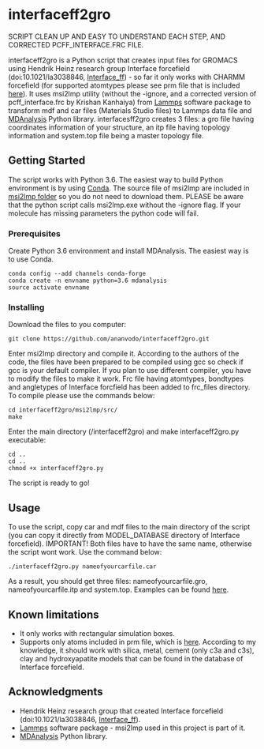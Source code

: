# interfaceff2gro

SCRIPT CLEAN UP AND EASY TO UNDERSTAND EACH STEP, AND CORRECTED PCFF_INTERFACE.FRC FILE.

interfaceff2gro is a Python script that creates input files for GROMACS using Hendrik Heinz research group Interface forcefield (doi:10.1021/la3038846, [Interface_ff](https://bionanostructures.com/interface-md/)) - so far it only works with CHARMM forcefield (for supported atomtypes please see prm file that is included [here](https://github.com/kolmank/interfaceff2gro/tree/master/forcefield)). It uses msi2lmp utility (without the -ignore, and a corrected version of pcff_interface.frc by Krishan Kanhaiya) from [Lammps](https://github.com/lammps/lammps) software package to transform mdf and car files (Materials Studio files) to Lammps data file and [MDAnalysis](https://www.mdanalysis.org/) Python library. interfacesff2gro creates 3 files: a gro file having coordinates information of your structure, an itp file having topology information and system.top file being a master topology file. 

## Getting Started

The script works with Python 3.6. The easiest way to build Python environment is by using [Conda](https://conda.io/docs/). The source file of msi2lmp are included in [msi2lmp folder](https://github.com/kolmank/interfaceff2gro/tree/master/msi2lmp) so you do not need to download them.
PLEASE be aware that the python script calls msi2lmp.exe without the -ignore flag. If your molecule has missing parameters the python code will fail.

### Prerequisites

Create Python 3.6 environment and install MDAnalysis. The easiest way is to use Conda.

```
conda config --add channels conda-forge
conda create -n envname python=3.6 mdanalysis
source activate envname
```

### Installing

Download the files to you computer:

```
git clone https://github.com/ananvodo/interfaceff2gro.git

```

Enter msi2lmp directory and compile it. According to the authors of the code, the files have been prepared to be compiled using gcc so check if gcc is your default compiler. If you plan to use different compiler, you have to modify the files to make it work. Frc file having atomtypes, bondtypes and angletypes of Interface forcfield has been added to frc_files directory. To compile please use the commands below:

```
cd interfaceff2gro/msi2lmp/src/
make
```

Enter the main directory (/interfaceff2gro) and make interfaceff2gro.py executable:

```
cd ..
cd ..
chmod +x interfaceff2gro.py
```

The script is ready to go!

## Usage 

To use the script, copy car and mdf files to the main directory of the script (you can copy it directly from MODEL_DATABASE directory of Interface forcefield). IMPORTANT! Both files have to have the same name, otherwise the script wont work. Use the command below:

```
./interfaceff2gro.py nameofyourcarfile.car
```

As a result, you should get three files: nameofyourcarfile.gro, nameofyourcarfile.itp and system.top. Examples can be found [here](https://github.com/kolmank/interfaceff2gro/tree/master/examples).

## Known limitations

* It only works with rectangular simulation boxes.
* Supports only atoms included in prm file, which is [here](https://github.com/kolmank/interfaceff2gro/tree/master/forcefield). According to my knowledge, it should work with silica, metal, cement (only c3a and c3s), clay and hydroxyapatite models that can be found in the database of Interface forcefield.

## Acknowledgments

* Hendrik Heinz research group  that created Interface forcefield (doi:10.1021/la3038846, [Interface_ff](https://bionanostructures.com/interface-md/)).
* [Lammps](https://github.com/lammps/lammps) software package - msi2lmp used in this project is part of it.
* [MDAnalysis](https://www.mdanalysis.org/) Python library.
